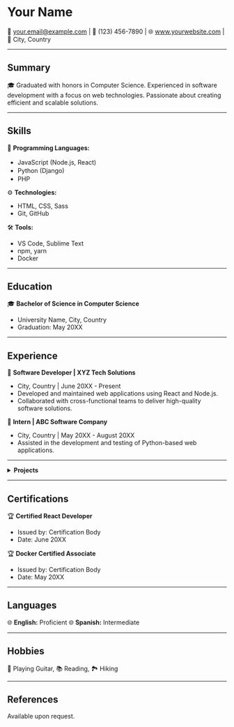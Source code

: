 # Your Name

📧 your.email@example.com | 📱 (123) 456-7890 | 🌐 www.yourwebsite.com | 📍 City, Country

---

## Summary

🎓 Graduated with honors in Computer Science. Experienced in software development with a focus on web technologies. Passionate about creating efficient and scalable solutions.

---

## Skills

🚀 **Programming Languages:**
   - JavaScript (Node.js, React) <img src="https://example.com/images/javascript-icon.png" width="16" height="16">
   - Python (Django) <img src="https://example.com/images/python-icon.png" width="16" height="16">
   - PHP <img src="https://example.com/images/php-icon.png" width="16" height="16">

⚙️ **Technologies:**
   - HTML, CSS, Sass
   - Git, GitHub

🛠️ **Tools:**
   - VS Code, Sublime Text
   - npm, yarn
   - Docker

---


## Education

🎓 **Bachelor of Science in Computer Science**
   - University Name, City, Country
   - Graduation: May 20XX

---

## Experience

💼 **Software Developer | XYZ Tech Solutions**
   - City, Country | June 20XX - Present
   - Developed and maintained web applications using React and Node.js.
   - Collaborated with cross-functional teams to deliver high-quality software solutions.

💼 **Intern | ABC Software Company**
   - City, Country | May 20XX - August 20XX
   - Assisted in the development and testing of Python-based web applications.

---

<details>
  <summary><strong>Projects</strong></summary>

🚀 **Project Alpha | [GitHub](https://github.com/project-alpha)**
   - Description of the project and your role.
   - Technologies used: React, Node.js, MongoDB.

⚙️ **Project Beta | [GitHub](https://github.com/project-beta)**
   - Description of the project and your role.
   - Technologies used: Django, PostgreSQL.

</details>

---

## Certifications

🏆 **Certified React Developer**
   - Issued by: Certification Body
   - Date: June 20XX

🏆 **Docker Certified Associate**
   - Issued by: Certification Body
   - Date: May 20XX

---

## Languages

🌐 **English:** Proficient
🌐 **Spanish:** Intermediate

---

## Hobbies

🎸 Playing Guitar, 📚 Reading, 🏞️ Hiking

---

## References

Available upon request.

